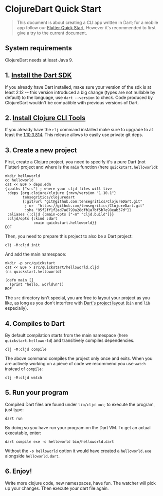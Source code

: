 # ClojureDart Quick Start

> This document is about creating a CLI app written in Dart; for a mobile app follow our [Flutter Quick Start](flutter-quick-start.md). However it's recommended to first give a try to the current document.

## System requirements

ClojureDart needs at least Java 9.

## 1. [Install the Dart SDK](https://dart.dev/get-dart#install)

If you already have Dart installed, make sure your version of the sdk is at least 2.12 -- this version introduced a big change (types are not nullable by default) to the language, use `dart --version` to check. Code produced by ClojureDart wouldn't be compatible with previous versions of Dart.

## 2. [Install Clojure CLI Tools](https://clojure.org/guides/getting_started#_clojure_installer_and_cli_tools)

If you already have the `clj` command installed make sure to upgrade to at least the [1.10.3.814](https://clojure.org/releases/tools#v1.10.3.814). This release allows to easily use private git deps.

## 3. Create a new project

First, create a Clojure project, you need to specify it's a pure Dart (not Flutter) project and where is the `main` function (here `quickstart.helloworld`):

```shell
mkdir helloworld
cd helloworld
cat << EOF > deps.edn
{:paths ["src"] ; where your cljd files will live
 :deps {org.clojure/clojure {:mvn/version "1.10.1"}
        tensegritics/clojuredart
        {:git/url "git@github.com:tensegritics/ClojureDart.git"
         ; or  "https://github.com/tensegritics/ClojureDart.git"
         :sha "05f2ff1f2ad7a8799a28dfb1a7bf5b7e98eab37d"}}
 :aliases {:cljd {:main-opts ["-m" "cljd.build"]}}
 :cljd/opts {:kind :dart
             :main quickstart.helloworld}}
EOF
```

Then, you need to prepare this project to also be a Dart project:
```shell
clj -M:cljd init
```

And add the main namespace:

```shell
mkdir -p src/quickstart
cat << EOF > src/quickstart/helloworld.cljd
(ns quickstart.helloworld)

(defn main []
  (print "hello, world\n"))
EOF
```

The `src` directory isn't special, you are free to layout your project as you like, as long as you don't
interfere with [Dart's project layout](https://dart.dev/tools/pub/package-layout) (`bin` and `lib` especially).

## 4. Compiles to Dart

By default compilation starts from the main namespace (here `quickstart.helloworld`) and transitively compiles dependencies.

``` shell
clj -M:cljd compile
```

The above command compiles the project only once and exits. When you are actively working on a piece of code we recommend you use `watch` instead of `compile`:

``` shell
clj -M:cljd watch
```

## 5. Run your program

Compiled Dart files are found under `lib/cljd-out`; to execute the program, just type:

``` shell
dart run
```

By doing so you have run your program on the Dart VM. To get an actual executable, enter:

``` shell
dart compile exe -o helloworld bin/helloworld.dart
```

Without the `-o helloworld` option it would have created a `helloworld.exe` alongside `helloworld.dart`.

## 6. Enjoy!

Write more clojure code, new namespaces, have fun. The watcher will pick up your changes.
Then execute your dart file again.
